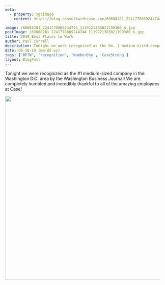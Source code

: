 ```yaml
---
meta:
  - property: og:image
    content: https://blog.consultwithcase.com/60608281_2241778069244744_1119221383021199360_n.jpg

image: /60608281_2241778069244744_1119221383021199360_n.jpg
postImage: /60608281_2241778069244744_1119221383021199360_n.jpg
title: 2019 Best Places to Work
author: Paul Correll
description: Tonight we were recognized as the No. 1 medium-sized company in the Washington D.C. area by the Washington Business Journal!
date: 05-16-19 (mm-dd-yy)
tags: ['BPTW', 'recognition', 'NumberOne', 'CaseStrong']
layout: BlogPost
---
```


Tonight we were recognized as the #1 medium-sized company in the Washington D.C. area by the Washington Business Journal! We are completely humbled and incredibly thankful to all of the amazing employees at Case!

<center><img src="/60338927_2241777992578085_4947551228318973952_n.jpg" width="600"/></center><br/>
